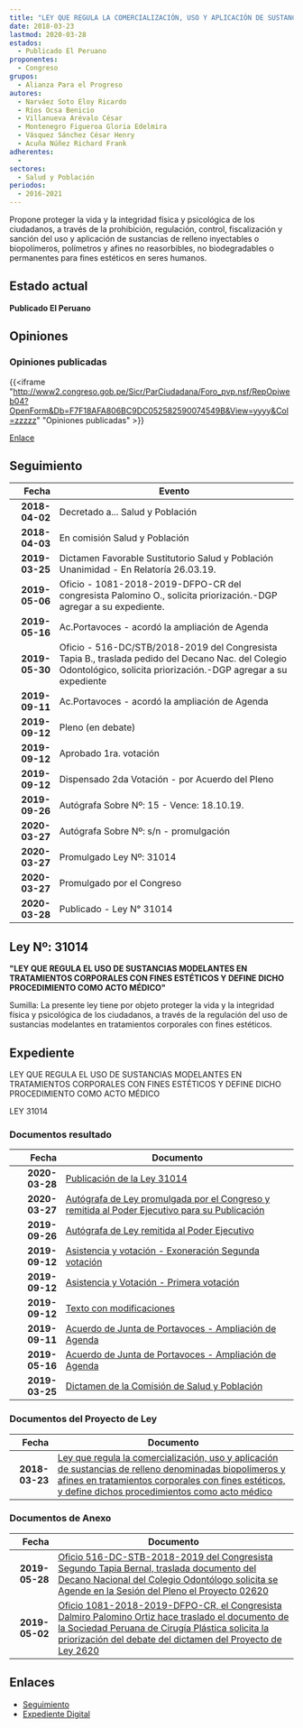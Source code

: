 ```yaml
---
title: "LEY QUE REGULA LA COMERCIALIZACIÓN, USO Y APLICACIÓN DE SUSTANCIAS DE RELLENO DENOMINADAS BIOPOLIMEROS Y AFINES EN TRATAMIENTOS CORPORALES CON FINES ESTÉTICOS, Y DEFINE DICHOS PROCEDIMIENTOS COMO ACTO MÉDICO"
date: 2018-03-23
lastmod: 2020-03-28
estados: 
  - Publicado El Peruano
proponentes: 
  - Congreso
grupos: 
  - Alianza Para el Progreso
autores: 
  - Narváez Soto Eloy Ricardo
  - Ríos Ocsa Benicio
  - Villanueva Arévalo César
  - Montenegro Figueroa Gloria Edelmira
  - Vásquez Sánchez César Henry
  - Acuña Núñez Richard Frank
adherentes: 
  - 
sectores: 
  - Salud y Población
periodos: 
  - 2016-2021
---
```


Propone proteger la vida y la integridad física y psicológica de los ciudadanos, a través de la prohibición, regulación, control, fiscalización y sanción del uso y aplicación de sustancias de relleno inyectables o biopolímeros, polímetros y afines no reasorbibles, no biodegradables o permanentes para fines estéticos en seres humanos.


## Estado actual

**Publicado El Peruano**

## Opiniones

### Opiniones publicadas

{{<iframe "http://www2.congreso.gob.pe/Sicr/ParCiudadana/Foro_pvp.nsf/RepOpiweb04?OpenForm&Db=F7F18AFA806BC9DC052582590074549B&View=yyyy&Col=zzzzz" "Opiniones publicadas" >}}

[Enlace](http://www2.congreso.gob.pe/Sicr/ParCiudadana/Foro_pvp.nsf/RepOpiweb04?OpenForm&Db=F7F18AFA806BC9DC052582590074549B&View=yyyy&Col=zzzzz)

## Seguimiento

| Fecha | Evento |
|------:|--------|
| **2018-04-02** | Decretado a... Salud y Población|
| **2018-04-03** | En comisión Salud y Población|
| **2019-03-25** | Dictamen Favorable Sustitutorio Salud y Población Unanimidad - En Relatoría 26.03.19.|
| **2019-05-06** | Oficio - 1081-2018-2019-DFPO-CR del congresista Palomino O., solicita priorización.-DGP agregar a su expediente.|
| **2019-05-16** | Ac.Portavoces - acordó la ampliación de Agenda|
| **2019-05-30** | Oficio - 516-DC/STB/2018-2019 del Congresista Tapia B., traslada pedido del Decano Nac. del Colegio Odontológico, solicita priorización.-DGP agregar a su expediente|
| **2019-09-11** | Ac.Portavoces - acordó la ampliación de Agenda|
| **2019-09-12** | Pleno (en debate)|
| **2019-09-12** | Aprobado 1ra. votación|
| **2019-09-12** | Dispensado 2da Votación - por Acuerdo del Pleno|
| **2019-09-26** | Autógrafa Sobre Nº: 15 - Vence: 18.10.19.|
| **2020-03-27** | Autógrafa Sobre Nº: s/n - promulgación|
| **2020-03-27** | Promulgado Ley Nº: 31014|
| **2020-03-27** | Promulgado por el Congreso|
| **2020-03-28** | Publicado - Ley N° 31014|

## Ley Nº: 31014

**"LEY QUE REGULA EL USO DE SUSTANCIAS MODELANTES EN TRATAMIENTOS CORPORALES CON FINES ESTÉTICOS Y DEFINE DICHO PROCEDIMIENTO COMO ACTO MÉDICO"**

Sumilla: La presente ley tiene por objeto proteger la vida y la integridad física y psicológica de los ciudadanos, a través de la regulación del uso de sustancias modelantes en tratamientos corporales con fines estéticos.


## Expediente

LEY QUE REGULA EL USO DE SUSTANCIAS MODELANTES EN TRATAMIENTOS CORPORALES CON FINES ESTÉTICOS Y DEFINE DICHO PROCEDIMIENTO COMO ACTO MÉDICO

LEY 31014


### Documentos resultado

| Fecha | Documento |
|------:|--------|
| **2020-03-28** | [Publicación de la Ley 31014](http://www.leyes.congreso.gob.pe/Documentos/2016_2021/ADLP/Normas_Legales/31014-LEY.pdf) |
| **2020-03-27** | [Autógrafa de Ley promulgada por el Congreso y remitida al Poder Ejecutivo para su Publicación](http://www.leyes.congreso.gob.pe/Documentos/2016_2021/ADLP/Texto_Aprobado/AU0262020200327.pdf) |
| **2019-09-26** | [Autógrafa de Ley remitida al Poder Ejecutivo](http://www.leyes.congreso.gob.pe/Documentos/2016_2021/Autografas/Ley_y_de_Resolucion_Legislativa/AU0262020190926.pdf) |
| **2019-09-12** | [Asistencia y votación - Exoneración Segunda votación](http://www.leyes.congreso.gob.pe/Documentos/2016_2021/Asistencia_y_Votacion/Proyectos_de_Ley/Exoneracion_de_Segunda_Votacion/ESV0262020190912.pdf) |
| **2019-09-12** | [Asistencia y Votación - Primera votación](http://www.leyes.congreso.gob.pe/Documentos/2016_2021/Asistencia_y_Votacion/Proyectos_de_Ley/AV0262020190912.pdf) |
| **2019-09-12** | [Texto con modificaciones](http://www.leyes.congreso.gob.pe/Documentos/2016_2021/Texto_Sustitutorio/Proyectos_de_Ley/TS0262020190912.pdf) |
| **2019-09-11** | [Acuerdo de Junta de Portavoces - Ampliación de Agenda](http://www.leyes.congreso.gob.pe/Documentos/2016_2021/Acuerdos/Junta_Portavoces/AJP0262020190911.pdf) |
| **2019-05-16** | [Acuerdo de Junta de Portavoces - Ampliación de Agenda](http://www.leyes.congreso.gob.pe/Documentos/2016_2021/Acuerdos/Junta_Portavoces/AJP0262020190516.pdf) |
| **2019-03-25** | [Dictamen de la Comisión de Salud y Población](http://www.leyes.congreso.gob.pe/Documentos/2016_2021/Dictamenes/Proyectos_de_Ley/02620DC21MAY20190325.pdf) |

### Documentos del Proyecto de Ley

| Fecha | Documento |
|------:|--------|
| **2018-03-23** | [Ley que regula la comercialización, uso y aplicación de sustancias de relleno denominadas biopolímeros y afines en tratamientos corporales con fines estéticos, y define dichos procedimientos como acto médico](http://www.leyes.congreso.gob.pe/Documentos/2016_2021/Proyectos_de_Ley_y_de_Resoluciones_Legislativas/PL0262020180323.pdf) |

### Documentos de Anexo

| Fecha | Documento |
|------:|--------|
| **2019-05-28** | [Oficio 516-DC-STB-2018-2019 del Congresista Segundo Tapia Bernal, traslada documento del Decano Nacional del Colegio Odontólogo solicita se Agende en la Sesión del Pleno el Proyecto 02620](http://www.leyes.congreso.gob.pe/Documentos/2016_2021/Oficios/Congresistas/OFICIO-516-DC-STB-2018-2019.pdf) |
| **2019-05-02** | [Oficio 1081-2018-2019-DFPO-CR, el Congresista Dalmiro Palomino Ortiz hace traslado el documento de la Sociedad Peruana de Cirugía Plástica solicita la priorización del debate del dictamen del Proyecto de Ley 2620](http://www.leyes.congreso.gob.pe/Documentos/2016_2021/Oficios/Congresistas/OFICIO-1081-2018-2019-DFPO-CR.pdf) |

## Enlaces 

- [Seguimiento](http://www2.congreso.gob.pe/Sicr/TraDocEstProc/CLProLey2016.nsf/f7fff46988ca05b1052578e100829cc7/666d4e2ddd3687d6052582590060dead?OpenDocument)
- [Expediente Digital](http://www2.congreso.gob.pe/Sicr/TraDocEstProc/CLProLey2016.nsf/f7fff46988ca05b1052578e100829cc7/666d4e2ddd3687d6052582590060dead?OpenDocument&Click=05257FB7005EB655.eb71d0cf91d8294e05256cdf006b5706/$Body/0.1C6C)
